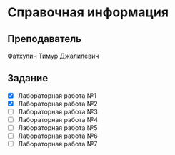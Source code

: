 Справочная информация
========================

## Преподаватель
Фатхулин Тимур Джалилевич

## Задание
- [x] Лабораторная работа №1
- [x] Лабораторная работа №2
- [ ] Лабораторная работа №3
- [ ] Лабораторная работа №4
- [ ] Лабораторная работа №5
- [ ] Лабораторная работа №6
- [ ] Лабораторная работа №7